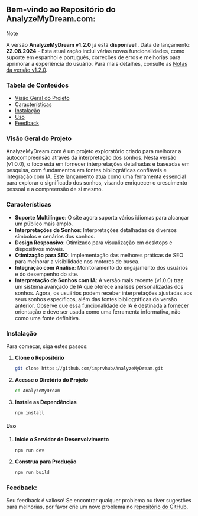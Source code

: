 ## Bem-vindo ao Repositório do AnalyzeMyDream.com:

> [!NOTE]  
> A versão **AnalyzeMyDream v1.2.0** já está **disponível**!. Data de lançamento: **22.08.2024** - Esta atualização inclui várias novas funcionalidades, como suporte em espanhol e português, correções de erros e melhorias para aprimorar a experiência do usuário. Para mais detalhes, consulte as [Notas da versão v1.2.0](https://github.com/imprvhub/AnalyzeMyDream/releases/tag/v1.2.0). 

### Tabela de Conteúdos

- [Visão Geral do Projeto](#visao-geral-do-projeto)
- [Características](#caracteristicas)
- [Instalação](#instalacao)
- [Uso](#uso)
- [Feedback](#feedback)

### Visão Geral do Projeto

AnalyzeMyDream.com é um projeto exploratório criado para melhorar a autocompreensão através da interpretação dos sonhos. Nesta versão (v1.0.0), o foco está em fornecer interpretações detalhadas e baseadas em pesquisa, com fundamentos em fontes bibliográficas confiáveis e integração com IA. Este lançamento atua como uma ferramenta essencial para explorar o significado dos sonhos, visando enriquecer o crescimento pessoal e a compreensão de si mesmo.

### Características

- **Suporte Multilíngue**: O site agora suporta vários idiomas para alcançar um público mais amplo.
- **Interpretações de Sonhos**: Interpretações detalhadas de diversos símbolos e cenários dos sonhos.
- **Design Responsivo**: Otimizado para visualização em desktops e dispositivos móveis.
- **Otimização para SEO**: Implementação das melhores práticas de SEO para melhorar a visibilidade nos motores de busca.
- **Integração com Análise**: Monitoramento do engajamento dos usuários e do desempenho do site.
- **Interpretação de Sonhos com IA**: A versão mais recente (v1.0.0) traz um sistema avançado de IA que oferece análises personalizadas dos sonhos. Agora, os usuários podem receber interpretações ajustadas aos seus sonhos específicos, além das fontes bibliográficas da versão anterior. Observe que essa funcionalidade de IA é destinada a fornecer orientação e deve ser usada como uma ferramenta informativa, não como uma fonte definitiva.

### Instalação

Para começar, siga estes passos:

1. **Clone o Repositório**

   ```bash
   git clone https://github.com/imprvhub/AnalyzeMyDream.git
   ```

2. **Acesse o Diretório do Projeto**

   ```bash
   cd AnalyzeMyDream
   ```

3. **Instale as Dependências**

   ```bash
   npm install
   ```

#### Uso

1. **Inicie o Servidor de Desenvolvimento**

   ```bash
   npm run dev
   ```

2. **Construa para Produção**

   ```bash
   npm run build
   ```

### Feedback:

Seu feedback é valioso! Se encontrar qualquer problema ou tiver sugestões para melhorias, por favor crie um novo problema no [repositório do GitHub](https://github.com/imprvhub/AnalyzeMyDream/issues/new).
